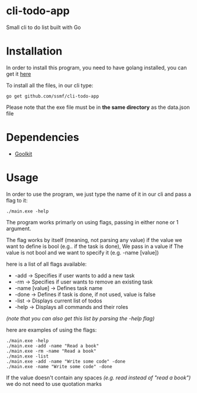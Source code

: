 # cli-todo-app
Small cli to do list built with Go

# Installation

In order to install this program, you need to have golang installed, you can get it 
[here](https://go.dev/doc/install)

To install all the files, in our cli type:
```console
go get github.com/ssmf/cli-todo-app
```

Please note that the exe file must be in **the same directory** as the data.json file

# Dependencies

- [Goolkit](https://github.com/gookit/color)

# Usage
In order to use the program, we just type the name of it in our cli and pass a flag to it:
```console
./main.exe -help
```

The program works primarly on using flags, passing in either none or 1 argument.

The flag works by itself (meaning, not parsing any value) if the value we want to define is bool (e.g.. if the task is done), We pass in a value if The value is not bool and we want to specify it (e.g. -name [value])

here is a list of all flags available:

- -add -> Specifies if user wants to add a new task
- -rm -> Specifies if user wants to remove an existing task
- -name [value] -> Defines task name
- -done -> Defines if task is done, if not used, value is false
- -list -> Displays current list of todos
- -help -> Displays all commands and their roles

*(note that you can also get this list by parsing the -help flag)*

here are examples of using the flags:
```console
./main.exe -help
./main.exe -add -name "Read a book"
./main.exe -rm -name "Read a book"
./main.exe -list
./main.exe -add -name "Write some code" -done
./main.exe -name "Write some code" -done
```

If the value doesn't contain any spaces *(e.g. read instead of "read a book")* we do not need to use quotation marks